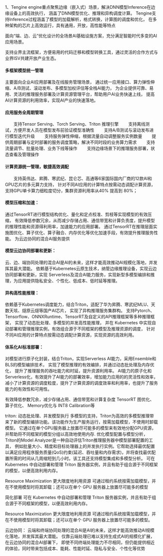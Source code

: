 1、Tengine
engine重点聚焦边缘（嵌入式）场景，解决DNN模型Inference在边缘设备上的高效执行，
涵盖了DNN模型优化、推理和异构调度计算。
Tengine支持Inference过程涵盖了模型的加载解析，格式转换，计算图的调度和优化，
在多种架构的芯片上高效运行，具有通用，开放，高性能等特点

面向“端、边、云”优化设计的全场景AI基础设施方案，充分满足智能时代多变的AI应用场景。

支持业界主流框架，方便易用的代码迁移和模型转换工具，通过灵活的合作方式与业界ISV共建开放产业生态。

#### 多框架模型统一管理

主要面向企业AI应用部署及在线服务管理场景，
通过统一应用接口、算力弹性伸缩、A/B测试、滚动发布、多模型加权评估等全栈AI能力，
为企业提供可靠、易用、灵活的推理服务部署及计算资源管理平台，帮助用户AI业务快速上线，
提高AI计算资源的利用效率，实现AI产业的快速落地。

#### 应用服务全周期管理
　　支持Tensor Serving、Torch Serving、Triton 推理引擎
　　支持离线测试，方便开发人员在模型发布前验证模型准确性
　　支持A/B测试与滚动发布进行模型迭代升级
　　支持服务弹性伸缩，根据流量自动调整服务实例数量
　　提供周期部署与定时部署的服务调度策略，解决不同时段的业务算力需求
　　支持流量调节、批量处理、业务下线等操作
　　支持边缘场景下的推理服务部署，状态查看及管理操作

#### 计算资源统一管理，敏捷高效调配
　　支持英伟达、昇腾、寒武纪、昆仑芯、高通等6家国际国内厂商的12款AI和GPU芯片的多元算力支持，
针对不同AI应用的计算特点按需动态调配计算资源，支持GPU单卡算力细粒度切分，集群资源利用率从40% 提高到 80%；

#### 模型压缩和加速：
通过TensorRT进行模型结构优化、量化和定点校准、剪枝等实现模型的有效压缩，
有效降低参数冗余，从而减少存储占用、通信带宽和计算负责度，提升模型的推理性能和资源得利用率，加速能力的应用部署。
通过TensorRT在推理层面实施图优化、算子优化、算子融合、内存优化等优化加速手段，有效提升推理服务性能。
为云边协同的混合AI服务提供

#### 模型云边协同部署和更新：
云、边、端协同处理的混合AI是AI的未来，这样才能高效推动AI规模化落地，并发挥其最大潜能。
依赖基于Kubernetes云原生技术，纳管边缘推理设备，实现云边协同部署和更新，实现
Serverless及混合AI能力服务，实现新型多模型编排和推理，为应用提供隐私安全、个性化、低成本、低时延等推理。

#### 异构高性能推理：
依赖基于Kubernetes调度能力，结合Triton，适配了华为昇腾、寒武纪MLU、天数天垓、燧原云燧等国产AI芯片，
实现了异构推理服务集群构。
支持Pytorch、Tensorflow、ONNXRuntime、TensorRT及自定义的API推理框架等多种推理框架，
实现了动态批处理、多模型的并发高性能推理，
并在 Kubernetes 中实现自动部署和管理推理实例，有效组合源于不同框架的模型及推理资源的调度，
针对不同AI应用的计算特点按需动态调配计算资源，实现资源的高效利用。

#### 体系化AI标准部署：
对模型进行原子化封装，结合Triton，实现Serverless AI能力，采用Ensemble和BLS的模型编排技术，
实现了模型推理的有效编排，并通过动态批处理及内存优化， 提升了推理服务的吞吐能力和时延，提升资源利用率。
AI能力的原子化和Serverless化，有效提升了AI能力的部署效率，增加能力应用的的灵活性和效率，
减小了计算资源的调度粒度，提升了计算资源的调度效率和利用率，也提升了服务能力的有效性和可用性。

有效降低参数冗余，减少存储占用、通信带宽和计算复杂度
TensorRT
图优化、
算子优化、
Memory优化与
INT8 Calibration等

triton:
动态批处理、并发模型执行
多模型的支持，Triton为高效的多模型推理带来了新的模型编排功能。该功能作为生产服务运行，按需加载模型，不使用时卸载模型。
它通过在单个GPU服务器上放置尽可能多的模型来有效地分配GPU资源，并帮助将不同框架的模型分组以高效地使用内存.
优化模型配置与模型分析，Triton的Model Analyzer是一种自动评估Triton推理服务器中模型部署配置的工具，
例如批量大小、精度和目标处理器上的并发执行实例。它帮助选择最优配置以满足应用程序服务质量(QoS)约束(延迟、吞吐量和内存需求)，并将查找最优配置所需的时间从几周缩短到几小时。该工具还支持模型集成和多模型分析。
可在 Kubernetes 中自动部署和管理 Triton 服务器实例，并且有助于组合源于不同框架的模型，以便高效利用内存。

Resource Maximization
更大限度地利用资源
可通过租约系统按需加载模型，并在不使用模型时将其卸载；还可以在单个 GPU 服务器上放置尽可能多的模型

简化部署
可在 Kubernetes 中自动部署和管理 Triton 服务器实例，并且有助于组合源于不同框架的模型，以便高效利用内存。

Resource Maximization
更大限度地利用资源
可通过租约系统按需加载模型，并在不使用模型时将其卸载；还可以在单个 GPU 服务器上放置尽可能多的模型。


云边协同：
云端和终端协同处理的混合AI是AI的未来，这样才能高效推动AI规模化落地，并发挥其最大潜能。
仅靠云端处理已难以支持生成式AI的规模化扩展，在云边协同的混合AI部署下，
即使不同终端处理能力不尽相同，但仍能提供相近的体验，同时带来包括成本、能耗、性能时延、隐私与安全、个性化等优势
